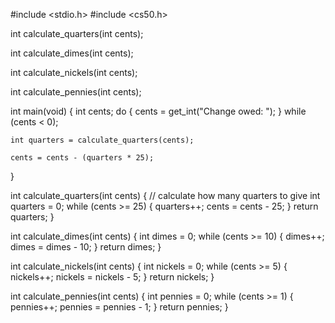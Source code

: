 #include <stdio.h>
#include <cs50.h>

int calculate_quarters(int cents);

int calculate_dimes(int cents);

int calculate_nickels(int cents);

int calculate_pennies(int cents);

int main(void)
{
    int cents;
    do
    {
        cents = get_int("Change owed: ");
    }
    while (cents < 0);

    int quarters = calculate_quarters(cents);

    cents = cents - (quarters * 25);
    
}







int calculate_quarters(int cents)
{
    // calculate how many quarters to give
    int quarters = 0;
    while (cents >= 25)
    {
        quarters++;
        cents = cents - 25;
    }
    return quarters;
}

int calculate_dimes(int cents)
{
    int dimes = 0;
    while (cents >= 10)
    {
        dimes++;
        dimes = dimes - 10;
    }
    return dimes;
}

int calculate_nickels(int cents)
{
    int nickels = 0;
    while (cents >= 5)
    {
        nickels++;
        nickels = nickels - 5;
    }
    return nickels;
}

int calculate_pennies(int cents)
{
    int pennies = 0;
    while (cents >= 1)
    {
        pennies++;
        pennies = pennies - 1;
    }
    return pennies;
}
